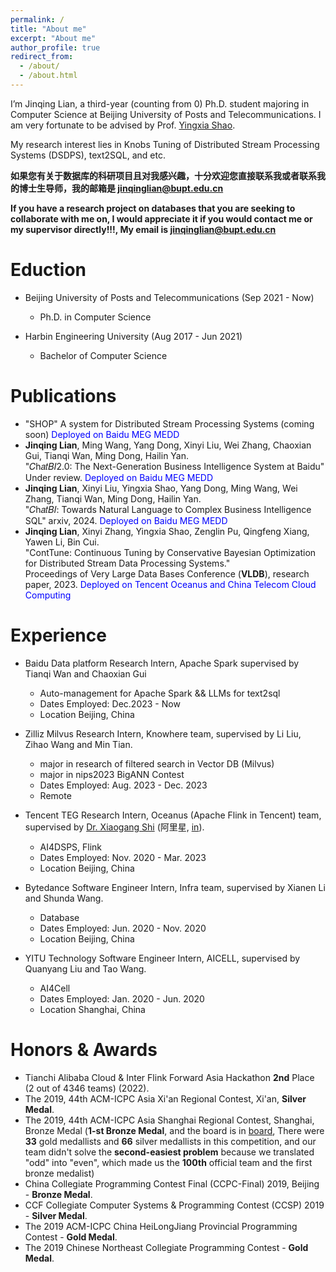 ```yaml
---
permalink: /
title: "About me"
excerpt: "About me"
author_profile: true
redirect_from: 
  - /about/
  - /about.html
---
```


I’m Jinqing Lian, a third-year (counting from 0) Ph.D. student majoring in Computer Science at Beijing University of Posts and Telecommunications. 
I am very fortunate to be advised by Prof. [Yingxia Shao](https://shaoyx.github.io/). 

My research interest lies in Knobs Tuning of Distributed Stream Processing Systems (DSDPS), text2SQL, and etc. 

**如果您有关于数据库的科研项目且对我感兴趣，十分欢迎您直接联系我或者联系我的博士生导师，我的邮箱是 jinqinglian@bupt.edu.cn**

**If you have a research project on databases that you are seeking to collaborate with me on, I would appreciate it if you would contact me or my supervisor directly!!!, My email is jinqinglian@bupt.edu.cn**

Eduction
======
- Beijing University of Posts and Telecommunications (Sep 2021 - Now)
    - Ph.D. in Computer Science

- Harbin Engineering University (Aug 2017 - Jun 2021)
    - Bachelor of Computer Science

Publications
======
- "SHOP" A system for Distributed Stream Processing Systems (coming soon) <font color=Blue>Deployed on Baidu MEG MEDD</font>
- **Jinqing Lian**, Ming Wang, Yang Dong, Xinyi Liu, Wei Zhang, Chaoxian Gui, Tianqi Wan, Ming Dong, Hailin Yan.  
"𝐶h𝑎𝑡𝐵𝐼2.0: The Next-Generation Business Intelligence System at Baidu"
Under review. <font color=Blue>Deployed on Baidu MEG MEDD</font>
- **Jinqing Lian**, Xinyi Liu, Yingxia Shao, Yang Dong, Ming Wang, Wei Zhang, Tianqi Wan, Ming Dong, Hailin Yan.  
"𝐶h𝑎𝑡𝐵𝐼: Towards Natural Language to Complex Business Intelligence SQL"
arxiv, 2024. <font color=Blue>Deployed on Baidu MEG MEDD</font>
- **Jinqing Lian**, Xinyi Zhang, Yingxia Shao, Zenglin Pu, Qingfeng Xiang, Yawen Li, Bin Cui.  
"ContTune: Continuous Tuning by Conservative Bayesian Optimization for Distributed Stream Data Processing Systems."  
Proceedings of Very Large Data Bases Conference (**VLDB**), research paper, 2023. <font color=Blue>Deployed on Tencent Oceanus and China Telecom Cloud Computing</font>

Experience
======
- Baidu Data platform Research Intern, Apache Spark supervised by Tianqi Wan and Chaoxian Gui
  - Auto-management for Apache Spark && LLMs for text2sql 
  - Dates Employed: Dec.2023 - Now
  - Location Beijing, China 

- Zilliz Milvus Research Intern, Knowhere team, supervised by Li Liu, Zihao Wang and Min Tian.
    - major in research of filtered search in Vector DB (Milvus)
    - major in nips2023 BigANN Contest
    - Dates Employed: Aug. 2023 - Dec. 2023
    - Remote

- Tencent TEG Research Intern, Oceanus (Apache Flink in Tencent) team, supervised by [Dr. Xiaogang Shi](https://scholar.google.com/citations?user=W_N7_3cAAAAJ&hl=zh-CN&oi=ao) (阿里星, [in](https://www.linkedin.com/in/xiaogang-shi-8467a9a8/?originalSubdomain=cn)).
    - AI4DSPS, Flink
    - Dates Employed: Nov. 2020 - Mar. 2023
    - Location Beijing, China

- Bytedance Software Engineer Intern, Infra team, supervised by Xianen Li and Shunda Wang.
    - Database
    - Dates Employed: Jun. 2020 - Nov. 2020
    - Location Beijing, China

- YITU Technology Software Engineer Intern, AICELL, supervised by Quanyang Liu and Tao Wang.
    - AI4Cell
    - Dates Employed: Jan. 2020 - Jun. 2020
    - Location Shanghai, China

Honors & Awards
======
- Tianchi Alibaba Cloud & Inter Flink Forward Asia Hackathon **2nd** Place (2 out of 4346 teams) (2022).
- The 2019, 44th ACM-ICPC Asia Xi'an Regional Contest, Xi'an, **Silver Medal**.
- The 2019, 44th ACM-ICPC Asia Shanghai Regional Contest, Shanghai, Bronze Medal (**1-st Bronze Medal**, and the board is in [board](https://acm.sdut.edu.cn/acmss/icpc/2019/shanghai/index.html), There were **33** gold medallists and **66** silver medallists in this competition, and our team didn't solve the **second-easiest problem** because we translated "odd" into "even", which made us the **100th** official team and the first bronze medalist)
- China Collegiate Programming Contest Final (CCPC-Final) 2019, Beijing - **Bronze Medal**.
- CCF Collegiate Computer Systems & Programming Contest (CCSP) 2019 - **Silver Medal**.
- The 2019 ACM-ICPC China HeiLongJiang Provincial Programming Contest - **Gold Medal**.
- The 2019 Chinese Northeast Collegiate Programming Contest - **Gold Medal**.
  
